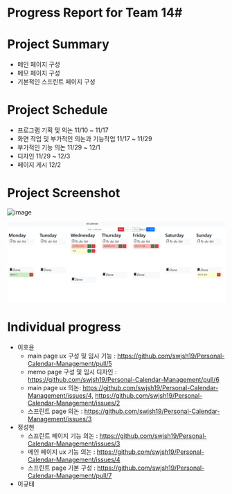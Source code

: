 # Progress Report for Team 14#
# Project Summary
* 메인 페이지 구성
* 메모 페이지 구성
* 기본적인 스프린트 페이지 구성
# Project Schedule
* 프로그램 기획 및 의논 11/10 ~ 11/17
* 화면 작업 및 부가적인 의논과 기능작업 11/17 ~ 11/29
* 부가적인 기능 의논 11/29 ~ 12/1
* 디자인 11/29 ~ 12/3
* 페이지 게시 12/2

# Project Screenshot
<img width="760" alt="image" src="https://github.com/swjsh19/Personal-Calendar-Management/assets/68680118/1d264c8d-d517-41d2-a6b5-57f514d18613">

![Alt text](image.png)
# Individual progress
* 이호윤
  * main page ux 구성 및 임시 기능 : https://github.com/swjsh19/Personal-Calendar-Management/pull/5
  * memo page 구성 및 임시 디자인 : https://github.com/swjsh19/Personal-Calendar-Management/pull/6
  * main page ux 의논: https://github.com/swjsh19/Personal-Calendar-Management/issues/4, https://github.com/swjsh19/Personal-Calendar-Management/issues/2
  * 스프린트 page 의논 : https://github.com/swjsh19/Personal-Calendar-Management/issues/3
* 정성현
  * 스프린트 페이지 기능 의논 : https://github.com/swjsh19/Personal-Calendar-Management/issues/3
  * 메인 페이지 ux 기능 의논  : https://github.com/swjsh19/Personal-Calendar-Management/issues/4
  * 스프린트 page 기본 구성  : https://github.com/swjsh19/Personal-Calendar-Management/pull/7
* 이규태
